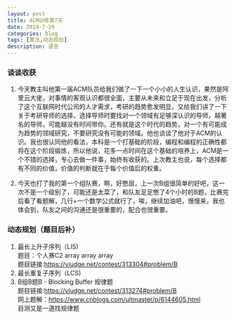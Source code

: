 ```yaml
---
layout: post
title: ACM训练第7天
date: 2019-7-29
categories: blog
tags: [算法,动态规划]
description: 语言
---
```


### 谈谈收获
 1. 今天教主叫他第一届ACM队员给我们做了一下一个小小的人生认识，果然是阿里云大佬，对事情的客观认识都很全面，主要从未来和立足于现在出发，分析了这个互联网时代公司的人才需求，考研的趋势愈发明显，又给我们讲了一下关于考研导师的选择，选择导师时要找对一个领域有足够深认识的导师，越著名的导师，可能越没有时间带你。还有就是这个时代的趋势，对一个有可能成为趋势的领域研究，不要研究没有可能的领域。他也谈谈了他对于ACM的认识。我也很认同他的看法，本科是一个打基础的阶段，编程和编程的正确性都将在这个阶段锻炼，所以他说，花多一点时间在这个基础的培养上，ACM是一个不错的选择，专心去做一件事，始终有收获的。上次教主也说，每个选择都有不同的价值，价值的判断就在于每个价值后的权重。

2. 今天也打了我的第一个组队赛，啊，好憋屈，上一次B组很简单的好吧，这一次不是一个级别了，可能还是太菜了，和队友足足憋了4个小时的B题，比赛完后看了看题解，几行+一个数学公式就行了，唉，继续加油吧，慢慢来，我也体会到，队友之间的沟通还是很重要的，配合也很重要。


### 动态规划（题目后补）
1. 最长上升子序列（LIS)<br>
题目：个人赛C2 array array array<br>
题目链接:<https://vjudge.net/contest/313304#problem/B><br/>
2. 最长重复子序列（LCS)
3. B组B题B - Blocking Buffer 规律题<br/>
题目链接:<https://vjudge.net/contest/313274#problem/B><br/>
网上题解：<https://www.cnblogs.com/ultmaster/p/6144605.html><br/>
目测又是一道找规律题










